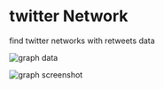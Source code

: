 

# twitter Network
 find twitter networks with retweets data
 
 ![graph data](https://user-images.githubusercontent.com/51965862/130327456-4f0e606f-fed2-46b5-8ce0-4d0302015df8.PNG)
 
 ![graph screenshot](https://user-images.githubusercontent.com/51965862/130327486-59507b1a-63df-4446-afac-a2ab780652b8.png)




